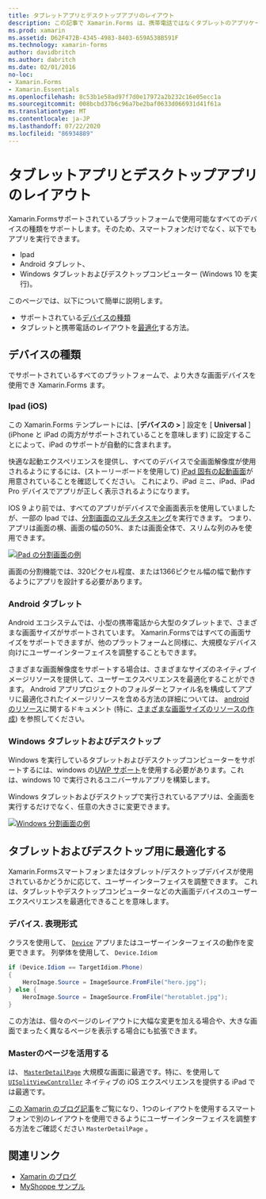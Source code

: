 ```yaml
---
title: タブレットアプリとデスクトップアプリのレイアウト
description: この記事で Xamarin.Forms は、携帯電話ではなくタブレットのアプリケーションレイアウトを最適化する方法について説明します。
ms.prod: xamarin
ms.assetid: D62F472B-4345-4983-8403-659A538B591F
ms.technology: xamarin-forms
author: davidbritch
ms.author: dabritch
ms.date: 02/01/2016
no-loc:
- Xamarin.Forms
- Xamarin.Essentials
ms.openlocfilehash: 8c53b1e58ad97f7d0e17972a2b232c16e05ecc1a
ms.sourcegitcommit: 008bcbd37b6c96a7be2baf0633d066931d41f61a
ms.translationtype: MT
ms.contentlocale: ja-JP
ms.lasthandoff: 07/22/2020
ms.locfileid: "86934889"
---
```

# <a name="layout-for-tablet-and-desktop-apps"></a>タブレットアプリとデスクトップアプリのレイアウト

Xamarin.Formsサポートされているプラットフォームで使用可能なすべてのデバイスの種類をサポートします。そのため、スマートフォンだけでなく、以下でもアプリを実行できます。

- Ipad
- Android タブレット、
- Windows タブレットおよびデスクトップコンピューター (Windows 10 を実行)。

このページでは、以下について簡単に説明します。

- サポートされている[デバイスの種類](#device-types)
- タブレットと携帯電話のレイアウトを[最適化](#optimize-for-tablet-and-desktop)する方法。

## <a name="device-types"></a>デバイスの種類

でサポートされているすべてのプラットフォームで、より大きな画面デバイスを使用でき Xamarin.Forms ます。

### <a name="ipads-ios"></a>Ipad (iOS)

この Xamarin.Forms テンプレートには、[**デバイスの >** ] 設定を [ **Universal** ] (iPhone と iPad の両方がサポートされていることを意味します) に設定することによって、iPad のサポートが自動的に含まれます。

快適な起動エクスペリエンスを提供し、すべてのデバイスで全画面解像度が使用されるようにするには、(ストーリーボードを使用して) [iPad 固有の起動画面](~/ios/app-fundamentals/images-icons/launch-screens.md)が用意されていることを確認してください。 これにより、iPad ミニ、iPad、iPad Pro デバイスでアプリが正しく表示されるようになります。

IOS 9 より前では、すべてのアプリがデバイスで全画面表示を使用していましたが、一部の Ipad では、[分割画面のマルチタスキング](~/ios/platform/multitasking.md)を実行できます。
つまり、アプリは画面の横、画面の幅の50%、または画面全体で、スリムな列のみを使用できます。

[![iPad の分割画面の例](tablet-images/ipad-sml.png)](tablet-images/ipad.png#lightbox "iPad の分割画面の例")

画面の分割機能では、320ピクセル程度、または1366ピクセル幅の幅で動作するようにアプリを設計する必要があります。

### <a name="android-tablets"></a>Android タブレット

Android エコシステムでは、小型の携帯電話から大型のタブレットまで、さまざまな画面サイズがサポートされています。 Xamarin.Formsではすべての画面サイズをサポートできますが、他のプラットフォームと同様に、大規模なデバイス向けにユーザーインターフェイスを調整することもできます。

さまざまな画面解像度をサポートする場合は、さまざまなサイズのネイティブイメージリソースを提供して、ユーザーエクスペリエンスを最適化することができます。
Android アプリプロジェクトのフォルダーとファイル名を構成してアプリに最適化されたイメージリソースを含める方法の詳細については、 [android のリソース](~/android/app-fundamentals/resources-in-android/index.md)に関するドキュメント (特に、[さまざまな画面サイズのリソースの作成](~/android/app-fundamentals/resources-in-android/resources-for-varying-screens.md)) を参照してください。

### <a name="windows-tablets-and-desktops"></a>Windows タブレットおよびデスクトップ

Windows を実行しているタブレットおよびデスクトップコンピューターをサポートするには、windows の[UWP サポート](~/xamarin-forms/platform/windows/installation/index.md)を使用する必要があります。これは、windows 10 で実行されるユニバーサルアプリを構築します。

Windows タブレットおよびデスクトップで実行されているアプリは、全画面を実行するだけでなく、任意の大きさに変更できます。

[![Windows 分割画面の例](tablet-images/splitscreen-sml.png)](tablet-images/splitscreen.png#lightbox "Windows 分割画面の例")

## <a name="optimize-for-tablet-and-desktop"></a>タブレットおよびデスクトップ用に最適化する

Xamarin.Formsスマートフォンまたはタブレット/デスクトップデバイスが使用されているかどうかに応じて、ユーザーインターフェイスを調整できます。 これは、タブレットやデスクトップコンピューターなどの大画面デバイスのユーザーエクスペリエンスを最適化できることを意味します。

### <a name="deviceidiom"></a>デバイス. 表現形式

クラスを使用して、 [`Device`](~/xamarin-forms/platform/device.md) アプリまたはユーザーインターフェイスの動作を変更できます。 列挙体を使用して、 `Device.Idiom`

```csharp
if (Device.Idiom == TargetIdiom.Phone)
{
    HeroImage.Source = ImageSource.FromFile("hero.jpg");
} else {
    HeroImage.Source = ImageSource.FromFile("herotablet.jpg");
}
```

この方法は、個々のページのレイアウトに大幅な変更を加える場合や、大きな画面でまったく異なるページを表示する場合にも拡張できます。

### <a name="leverage-masterdetailpage"></a>Masterのページを活用する

は、 [`MasterDetailPage`](xref:Xamarin.Forms.MasterDetailPage) 大規模な画面に最適です。特に、を使用して [`UISplitViewController`](xref:UIKit.UISplitViewController) ネイティブの iOS エクスペリエンスを提供する iPad では最適です。

[この Xamarin のブログ記事](https://devblogs.microsoft.com/xamarin/bringing-xamarin-forms-apps-to-tablets/)をご覧になり、1つのレイアウトを使用するスマートフォンで別のレイアウトを使用できるようにユーザーインターフェイスを調整する方法をご確認ください `MasterDetailPage` 。

## <a name="related-links"></a>関連リンク

- [Xamarin のブログ](https://devblogs.microsoft.com/xamarin/bringing-xamarin-forms-apps-to-tablets/)
- [MyShoppe サンプル](https://github.com/jamesmontemagno/myshoppe)
